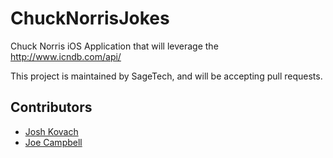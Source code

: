 ChuckNorrisJokes
================
Chuck Norris iOS Application that will leverage the http://www.icndb.com/api/

This project is maintained by SageTech, and will be accepting pull requests.

## Contributors
- [Josh Kovach](https://www.github.com/shekibobo)
- [Joe Campbell](https://github.com/joecampbell)

